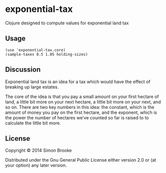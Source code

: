 # exponential-tax

Clojure designed to compute values for exponential land tax

## Usage 

    (use 'exponential-tax.core)
    (sample-taxes 0.5 1.05 holding-sizes)

## Discussion

Exponential land tax is an idea for a tax which would have the effect of breaking up large estates.

The core of the idea is that you pay a small amount on your first hectare of land, a little bit more on your next hectare, a little bit more on your next, and so on. There are two key numbers in this idea: the constant, which is the amount of money you pay on the first hectare, and the exponent, which is the power the number of hectares we've counted so far is raised to to calculate the little bit more.

## License

Copyright © 2014 Simon Brooke

Distributed under the Gnu General Public License either version 2.0 or (at
your option) any later version.
